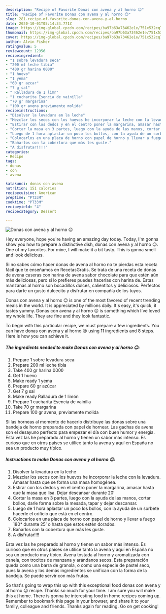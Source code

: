 ```yaml
---
description: "Recipe of Favorite Donas con avena y al horno 😉"
title: "Recipe of Favorite Donas con avena y al horno 😉"
slug: 281-recipe-of-favorite-donas-con-avena-y-al-horno
date: 2020-10-01T05:14:34.771Z
image: https://img-global.cpcdn.com/recipes/ba97b63a73462e1e/751x532cq70/donas-con-avena-y-al-horno-😉-foto-principal.jpg
thumbnail: https://img-global.cpcdn.com/recipes/ba97b63a73462e1e/751x532cq70/donas-con-avena-y-al-horno-😉-foto-principal.jpg
cover: https://img-global.cpcdn.com/recipes/ba97b63a73462e1e/751x532cq70/donas-con-avena-y-al-horno-😉-foto-principal.jpg
author: Alvin Fisher
ratingvalue: 5
reviewcount: 12956
recipeingredient:
- "1 sobre levadura seca"
- "200 ml leche tibia"
- "400 gr harina 0000"
- "1 huevo"
- "1 yema"
- "60 gr azcar"
- "7 g sal"
- " Ralladura de 1 limn"
- "1 cucharita Esencia de vainilla"
- "70 gr margarina"
- "100 gr avena previamente molida"
recipeinstructions:
- "Disolver la levadura en la leche"
- "Mezclar los secos con los huevos he incorporar la leche con la levadura. Amasar hasta que se forma una masa homogénea."
- "Estirar con los dedos y en el centro poner la margarina, amasar hasta que la masa que lisa. Dejar descansar durante 20‘"
- "Cortar la masa en 3 partes, luego con la ayuda de las manos, cortar bollos, darle forma sobre la mesada, tapar y dejar descansar."
- "Luego de 1 hora aplastar un poco los bollos, con la ayuda de un sorbete hacerle el orificio que está en el centro."
- "Colocarlos en una placa de horno con papel de horno y llevar a fuego 180* durante 25‘ o hasta que estos estén dorados."
- "Bañarlos con la cobertura que más les guste."
- "A disfrutar!!!!"
categories:
- Recipe
tags:
- donas
- con
- avena

katakunci: donas con avena 
nutrition: 151 calories
recipecuisine: American
preptime: "PT33M"
cooktime: "PT33M"
recipeyield: "4"
recipecategory: Dessert

---
```



![Donas con avena y al horno 😉](https://img-global.cpcdn.com/recipes/ba97b63a73462e1e/751x532cq70/donas-con-avena-y-al-horno-😉-foto-principal.jpg)

Hey everyone, hope you're having an amazing day today. Today, I'm gonna show you how to prepare a distinctive dish, donas con avena y al horno 😉. One of my favorites. For mine, I will make it a bit tasty. This is gonna smell and look delicious.

Si no sabes cómo hacer donas de avena al horno no te pierdas esta receta fácil que te enseñamos en RecetasGratis. Se trata de una receta de donas de avena caseras con harina de avena sabor chocolate para que estén aún más deliciosas, pero si lo prefieres puedes hacerlas con harina de. Estas manzanas al horno son bocadillos dulces, calientitos y deliciosos. Perfectos para darte un gusto dulcecito y disfrutar en compañía de los tuyos.

Donas con avena y al horno 😉 is one of the most favored of recent trending meals in the world. It is appreciated by millions daily. It's easy, it's quick, it tastes yummy. Donas con avena y al horno 😉 is something which I've loved my whole life. They are fine and they look fantastic.


To begin with this particular recipe, we must prepare a few ingredients. You can have donas con avena y al horno 😉 using 11 ingredients and 8 steps. Here is how you can achieve it.

<!--inarticleads1-->

##### The ingredients needed to make Donas con avena y al horno 😉:

1. Prepare 1 sobre levadura seca
1. Prepare 200 ml leche tibia
1. Take 400 gr harina 0000
1. Get 1 huevo
1. Make ready 1 yema
1. Prepare 60 gr azúcar
1. Get 7 g sal
1. Make ready  Ralladura de 1 limón
1. Prepare 1 cucharita Esencia de vainilla
1. Take 70 gr margarina
1. Prepare 100 gr avena, previamente molida


Si las horneas al momento de hacerlo distribuye las donas sobre una bandeja de horno preparada con papel de hornear. Las gachas de avena son el desayuno perfecto para empezar el día con buen humor y energía. Esta vez las he preparado al horno y tienen un sabor más intenso. Es curioso que en otros países se utilice tanto la avena y aquí en España no sea un producto muy típico. 

<!--inarticleads2-->

##### Instructions to make Donas con avena y al horno 😉:

1. Disolver la levadura en la leche
1. Mezclar los secos con los huevos he incorporar la leche con la levadura. Amasar hasta que se forma una masa homogénea.
1. Estirar con los dedos y en el centro poner la margarina, amasar hasta que la masa que lisa. Dejar descansar durante 20‘
1. Cortar la masa en 3 partes, luego con la ayuda de las manos, cortar bollos, darle forma sobre la mesada, tapar y dejar descansar.
1. Luego de 1 hora aplastar un poco los bollos, con la ayuda de un sorbete hacerle el orificio que está en el centro.
1. Colocarlos en una placa de horno con papel de horno y llevar a fuego 180* durante 25‘ o hasta que estos estén dorados.
1. Bañarlos con la cobertura que más les guste.
1. A disfrutar!!!!


Esta vez las he preparado al horno y tienen un sabor más intenso. Es curioso que en otros países se utilice tanto la avena y aquí en España no sea un producto muy típico. Avena tostada al horno y aromatizada con canela, con trocitos de manzana y arándanos secos. Esta preparación queda como una barra de granola, o como una especie de pastel seco, pues la avena y los demás ingredientes se unifican con la forma de la bandeja. Se puede servir con más frutas. 

So that's going to wrap this up with this exceptional food donas con avena y al horno 😉 recipe. Thanks so much for your time. I am sure you will make this at home. There is gonna be interesting food in home recipes coming up. Remember to bookmark this page in your browser, and share it to your family, colleague and friends. Thanks again for reading. Go on get cooking!
